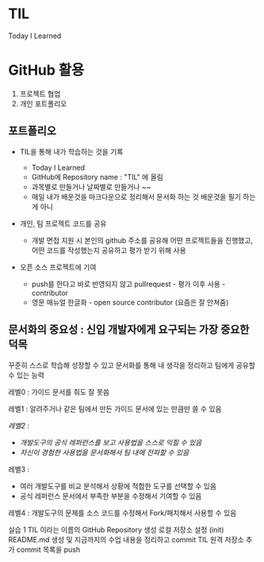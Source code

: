 # TIL
Today I Learned

# GitHub 활용 
1. 프로젝트 협업
2. 개인 포트폴리오

## 포트폴리오 
- TIL을 통해 내가 학습하는 것을 기록 
    - Today I Learned 
    - GitHub에 Repository name : "TIL" 에 올림 
    - 과목별로 만들거나 날짜별로 만들거나 ~~
    - 매일 내가 배운것을 마크다운으로 정리해서 문서화 하는 것 
    배운것을 필기 하는게 아니
    



- 개인, 팀 프로젝트 코드를 공유

    - 개발 면접 지원 시 본인의 github 주소를 공유해 어떤 프로젝트들을 진행했고, 어떤 코드를 작성했는지 공유하고 평가 받기 위해 사용

- 오픈 소스 프로젝트에 기여
    - push를 한다고 바로 반영되지 않고 pullrequest - 평가 이후 사용 - contributor
    - 영문 매뉴얼 한글화 - open source contributor (요즘은 잘 안쳐줌)


## 문서화의 중요성 : 신입 개발자에게 요구되는 가장 중요한 덕목
꾸준히 스스로 학습해 성장할 수 있고 문서화를 통해 내 생각을 정리하고 팀에게 공유할 수 있는 능력 

레벨0 : 가이드 문서를 줘도 잘 못씀

레벨1 : 알려주거나 같은 팀에서 만든 가이드 문서에 있는 만큼만 쓸 수 있음

*레벨2* : 
- *개발도구의 공식 레퍼런스를 보고 사용법을 스스로 익힐 수 있음* 
- *자신이 경험한 사용법을 문서화해서 팀 내에 전파할 수 있음*

레벨3 : 
- 여러 개발도구를 비교 분석해서 상황에 적합한 도구를 선택할 수 있음
- 공식 레퍼런스 문서에서 부족한 부분을 수정해서 기여할 수 있음 

레벨4 : 
개발도구의 문제를 소스 코드를 수정해서 Fork/패치해서 사용할 수 있음

실습 1 
TIL 이라는 이름의 GitHub Repository 생성
로컬 저장소 설정 (init)
README.md 생성 및 지금까지의 수업 내용을 정리하고 commit 
TIL 원격 저장소 추가
commit 목록을 push 